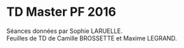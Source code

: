 # TD Master PF 2016

Séances données par Sophie LARUELLE.  
Feuilles de TD de Camille BROSSETTE et Maxime LEGRAND.
